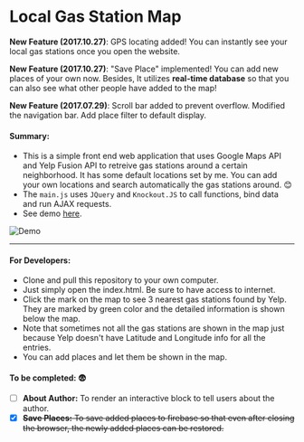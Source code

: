 # Local Gas Station Map

**New Feature (2017.10.27)**: GPS locating added! You can instantly see your local gas stations once you open the website.

**New Feature (2017.10.27)**: "Save Place" implemented! You can add new places of your own now. Besides, It utilizes **real-time database** so that you can also see what other people have added to the map!

**New Feature (2017.07.29)**: Scroll bar added to prevent overflow. Modified the navigation bar. Add place filter to default display.

#### Summary:

- This is a simple front end web application that uses Google Maps API and Yelp Fusion API to retreive gas stations around a certain neighborhood. It has some default locations set by me. You can add your own locations and search automatically the gas stations around.  :blush:
- The `main.js` uses `JQuery` and `Knockout.JS` to call functions, bind data and run AJAX requests.
- See demo [here](https://d3dek89duzor21.cloudfront.net/).

![Demo](https://s3-us-west-1.amazonaws.com/portfolioalan/demo2.PNG)

------

#### For Developers:

- Clone and pull this repository to your own computer.
- Just simply open the index.html. Be sure to have access to internet.
- Click the mark on the map to see 3 nearest gas stations found by Yelp. They are marked by green color and the detailed information is shown below the map.
- Note that sometimes not all the gas stations are shown in the map just because Yelp doesn't have Latitude and Longitude info for all the entries.
- You can add places and let them be shown in the map.

#### To be completed: :fearful:

- [ ] **About Author:** To render an interactive block to tell users about the author.
- [x] ~~**Save Places:** To save added places to firebase so that even after closing the browser, the newly added places can be restored.~~